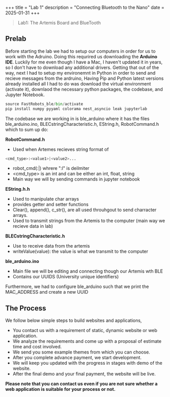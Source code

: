 +++
title = "Lab 1"
description = "Connecting Bluetooth to the Nano"
date  = 2025-01-31
+++

> Lab1: The Artemis Board and BlueTooth


## Prelab
Before starting the lab we had to setup our computers in order for us to work with the Adruino. Doing this requrired us downloading the **Arduino IDE**. Luckily for me even though I have a Mac, I haven't updated it in years, so I don't have to download any additional drivers. Getting that out of the way, next I had to setup my environemnt in Python in order to send and recieve messages from the ardruino, Having Pip and Python latest versions already installed all I had to do was download the virtual environment (activate it), downlaod the necessary python packages, the codebase, and Jupyter Notebook. 



```python
source FastRobots_ble/bin/activate
pip install numpy pyyaml colorama nest_asyncio leak jupyterlab
```

The codebase we are working in is ble_arduino where it has the files ble_arduino.ino, BLECstringCharacteristic.h, EString.h, RobotCommand.h which to sum up do: 

**RobotCommand.h**
 - Used when Artemes recieves string format of 
```python
<cmd_type>:<value1>|<value2>...
```
- robot_cmd(:|) whrere ":l" is deilmiter 
- <cmd_type> is an int and <value> can be either an int, float, string 
- Main way we will by sending commands in jupyter notebook

**EString.h.h**
- Used to manipulate char arrays
- provides getter and setter functions 
- Clear(), append(), c_str(), are all used throuhgout to send charracter arrays. 
- Used to transmit strings from the Artemis to the computer (main way we recieve data in lab)

**BLECstringCharacteristic.h**
- Use to receive data from the artemis 
- writeValue(value): the value is what we transmit to the computer 

**ble_arduino.ino**
- Main file we will be editing and connecting though our Artemis wth BLE 
- Contains our UUIDS (University unique identifiers) 

Furthermore, we had to configure ble_arduino such that we print the MAC_ADDRESS and create a new UUID

## The Process

We follow below simple steps to build websites and applications,

- You contact us with a requirement of static, dynamic website or web application.
- We analyze the requirements and come up with a proposal of estimate time and cost involved.
- We send you some example themes from which you can choose.
- After you complete advance payment, we start development.
- We will keep you updated with the progress in stages with demo of the website.
- After the final demo and your final payment, the website will be live.


**Please note that you can contact us even if you are not sure whether a web application is suitable for your process or not.**